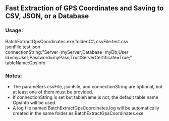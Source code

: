## Fast Extraction of GPS Coordinates and Saving to CSV, JSON, or a Database
### Usage:
BatchExtractGpsCoordinates.exe folder:C:\ csvFile:test.csv jsonFile:test.json connectionString:"Server=myServer;Database=myDb;User Id=myUser;Password=myPass;TrustServerCertificate=True;" tableName:GpsInfo

### Notes:
* The parameters csvFile, jsonFile, and connectionString are optional, but at least one of them must be provided.
* If connectionString is set but tableName is not, the default table name GpsInfo will be used.
* A log file named BatchExtractGpsCoordinates.log will be automatically created in the same folder as BatchExtractGpsCoordinates.exe
